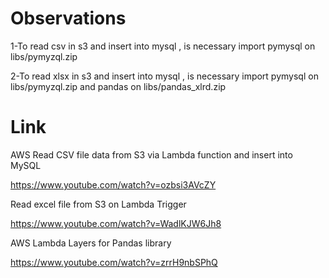 # Observations

1-To read csv in s3 and insert into mysql , is necessary import pymysql on libs/pymyzql.zip

2-To read xlsx in s3 and insert into mysql , is necessary import pymysql on libs/pymyzql.zip and pandas on libs/pandas_xlrd.zip

# Link

AWS Read CSV file data from S3 via Lambda function and insert into MySQL

https://www.youtube.com/watch?v=ozbsi3AVcZY

Read excel file from S3 on Lambda Trigger

https://www.youtube.com/watch?v=WadlKJW6Jh8

AWS Lambda Layers for Pandas library

https://www.youtube.com/watch?v=zrrH9nbSPhQ